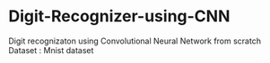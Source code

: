 # Digit-Recognizer-using-CNN
Digit recognizaton using Convolutional Neural Network from scratch 
Dataset : Mnist dataset
